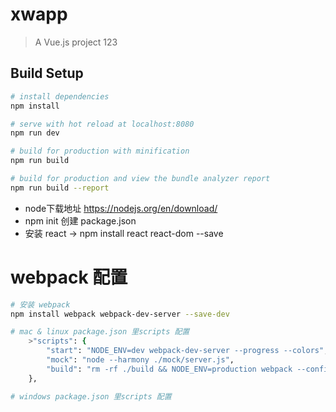 # xwapp

> A Vue.js project
> 123

## Build Setup

``` bash
# install dependencies
npm install

# serve with hot reload at localhost:8080
npm run dev

# build for production with minification
npm run build

# build for production and view the bundle analyzer report
npm run build --report
```
+ node下载地址 <https://nodejs.org/en/download/>
+ npm init 创建 package.json
+ 安装 react -> npm install react react-dom --save

# webpack 配置
```bash
# 安装 webpack 
npm install webpack webpack-dev-server --save-dev

# mac & linux package.json 里scripts 配置
	>"scripts": {
	    "start": "NODE_ENV=dev webpack-dev-server --progress --colors",
	    "mock": "node --harmony ./mock/server.js",
	    "build": "rm -rf ./build && NODE_ENV=production webpack --config ./webpack.production.config.js --progress --colors"
	},

# windows package.json 里scripts 配置
```

